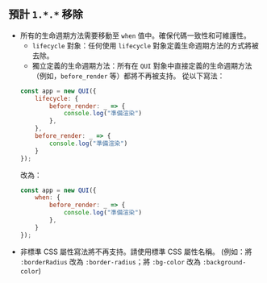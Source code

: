 ## 預計 `1.*.*` 移除

- 所有的生命週期方法需要移動至 `when` 值中。確保代碼一致性和可維護性。
    - `lifecycle` 對象：任何使用 `lifecycle` 對象定義生命週期方法的方式將被去除。
    - 獨立定義的生命週期方法：所有在 `QUI` 對象中直接定義的生命週期方法（例如，`before_render` 等）都將不再被支持。
    從以下寫法：
    ```JavaScript
    const app = new QUI({
        lifecycle: {
            before_render: _ => {
                console.log("準備渲染")
            },
        },
        before_render: _ => {
            console.log("準備渲染")
        }
    });
    ```
    改為：
    ```JavaScript
    const app = new QUI({
        when: {
            before_render: _ => {
                console.log("準備渲染")
            },
        }
    });
    ```
- 非標準 CSS 屬性寫法將不再支持。請使用標準 CSS 屬性名稱。 (例如：將 `:borderRadius` 改為 `:border-radius`；將 `:bg-color` 改為 `:background-color`)